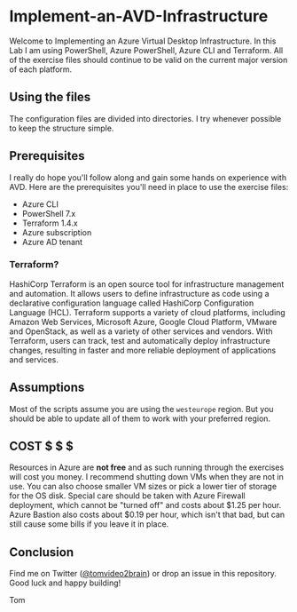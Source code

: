 # Implement-an-AVD-Infrastructure

Welcome to Implementing an Azure Virtual Desktop Infrastructure. In this Lab I am using PowerShell, Azure PowerShell, Azure CLI and Terraform. All of the exercise files should continue to be valid on the current major version of each platform.

## Using the files

The configuration files are divided into directories. I try whenever possible to keep the structure simple.

## Prerequisites

I really do hope you'll follow along and gain some hands on experience with AVD. Here are the prerequisites you'll need in place to use the exercise files:

* Azure CLI
* PowerShell 7.x
* Terraform 1.4.x
* Azure subscription
* Azure AD tenant


### Terraform?

HashiCorp Terraform is an open source tool for infrastructure management and automation. It allows users to define 
infrastructure as code using a declarative configuration language called HashiCorp Configuration Language (HCL). 
Terraform supports a variety of cloud platforms, including Amazon Web Services, Microsoft Azure, Google Cloud Platform, 
VMware and OpenStack, as well as a variety of other services and vendors. With Terraform, users can track, test and 
automatically deploy infrastructure changes, resulting in faster and more reliable deployment of applications and services.

## Assumptions

Most of the scripts assume you are using the `westeurope` region. But you should be able to update all of them to work with your preferred region.

## COST $ $ $

Resources in Azure are **not free** and as such running through the exercises will cost you money. I recommend shutting down VMs when they are not in use. You can also choose smaller VM sizes or pick a lower tier of storage for the OS disk. Special care should be taken with Azure Firewall deployment, which cannot be "turned off" and costs about $1.25 per hour. Azure Bastion also costs about $0.19 per hour, which isn't that bad, but can still cause some bills if you leave it in place.

## Conclusion

Find me on Twitter ([@tomvideo2brain](https://twitter.com/tomvideo2brain)) or drop an issue in this repository. Good luck and happy building!

Tom